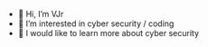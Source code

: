 - 👋 Hi, I’m VJr
- 👀 I’m interested in cyber security / coding
- 🌱 I would like to learn more about cyber security
